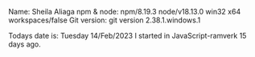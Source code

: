 
Name: Sheila Aliaga
npm & node: npm/8.19.3 node/v18.13.0 win32 x64 workspaces/false
Git version: git version 2.38.1.windows.1

Todays date is: Tuesday 14/Feb/2023
I started in JavaScript-ramverk 15 days ago.
